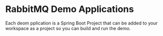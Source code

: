 # RabbitMQ Demo Applications

Each deom pplication is a Spring Boot Project that can be added to your workspace as a project so you can build and run the demo.
